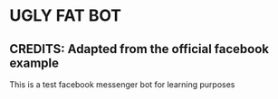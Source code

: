 # UGLY FAT BOT

## CREDITS: Adapted from the official facebook example

This is a test facebook messenger bot for learning purposes
